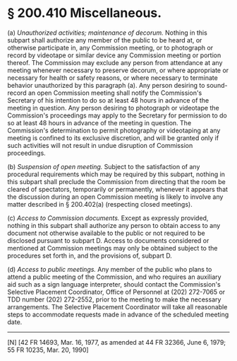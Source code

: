 # § 200.410   Miscellaneous.

(a) *Unauthorized activities; maintenance of decorum.* Nothing in this subpart shall authorize any member of the public to be heard at, or otherwise participate in, any Commission meeting, or to photograph or record by videotape or similar device any Commission meeting or portion thereof. The Commission may exclude any person from attendance at any meeting whenever necessary to preserve decorum, or where appropriate or necessary for health or safety reasons, or where necessary to terminate behavior unauthorized by this paragraph (a). Any person desiring to sound-record an open Commission meeting shall notify the Commission's Secretary of his intention to do so at least 48 hours in advance of the meeting in question. Any person desiring to photograph or videotape the Commission's proceedings may apply to the Secretary for permission to do so at least 48 hours in advance of the meeting in question. The Commission's determination to permit photography or videotaping at any meeting is confined to its exclusive discretion, and will be granted only if such activities will not result in undue disruption of Commission proceedings. 


(b) *Suspension of open meeting.* Subject to the satisfaction of any procedural requirements which may be required by this subpart, nothing in this subpart shall preclude the Commission from directing that the room be cleared of spectators, temporarily or permanently, whenever it appears that the discussion during an open Commission meeting is likely to involve any matter described in § 200.402(a) (respecting closed meetings). 


(c) *Access to Commission documents.* Except as expressly provided, nothing in this subpart shall authorize any person to obtain access to any document not otherwise available to the public or not required to be disclosed pursuant to subpart D. Access to documents considered or mentioned at Commission meetings may only be obtained subject to the procedures set forth in, and the provisions of, subpart D. 


(d) *Access to public meetings.* Any member of the public who plans to attend a public meeting of the Commission, and who requires an auxiliary aid such as a sign language interpreter, should contact the Commission's Selective Placement Coordinator, Office of Personnel at (202) 272-7065 or TDD number (202) 272-2552, prior to the meeting to make the necessary arrangements. The Selective Placement Coordinator will take all reasonable steps to accommodate requests made in advance of the scheduled meeting date.



---

[N] [42 FR 14693, Mar. 16, 1977, as amended at 44 FR 32366, June 6, 1979; 55 FR 10235, Mar. 20, 1990] 




